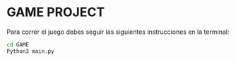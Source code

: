 # GAME PROJECT

Para correr el juego debes seguir las siguientes instrucciones en la terminal:


```sh 
cd GAME
Python3 main.py
```